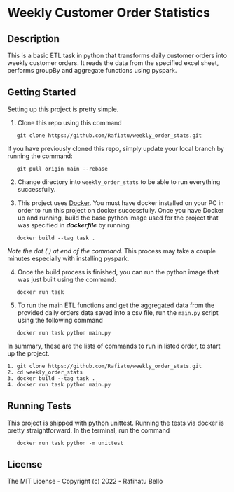 # Weekly Customer Order Statistics


## Description
This is a basic ETL task in python that transforms daily customer orders into weekly customer orders. 
It reads the data from the specified excel sheet, performs groupBy and aggregate functions using pyspark.


## Getting Started

Setting up this project is pretty simple.
1. Clone this repo using this command 
``` 
   git clone https://github.com/Rafiatu/weekly_order_stats.git
```
   If you have previously cloned this repo, simply update your local branch by running the command:
   ```
      git pull origin main --rebase
   ```

2. Change directory into `weekly_order_stats` to be able to run everything successfully.


3. This project uses [Docker](https://www.docker.com/). You must have docker installed on your PC in order to run this project on docker successfully. Once you have Docker up and running, 
build the base python image used for the project that was specified in ***dockerfile*** by running 
```
   docker build --tag task . 
``` 
*Note the dot (.) at end of the command*. This process may take a couple minutes especially with installing pyspark.
 

4. Once the build process is finished, you can run the python image that was just built using the command:
``` 
   docker run task
```


5. To run the main ETL functions and get the aggregated data from the provided daily orders data saved into a csv file, run the `main.py` script using the following command
``` 
   docker run task python main.py 
```

In summary, these are the lists of commands to run in listed order, to start up the project.
```
1. git clone https://github.com/Rafiatu/weekly_order_stats.git
2. cd weekly_order_stats
3. docker build --tag task .
4. docker run task python main.py
```

## Running Tests
This project is shipped with python unittest. Running the tests via docker is pretty straightforward.
In the terminal, run the command 
```
   docker run task python -m unittest 
```


## License

The MIT License - Copyright (c) 2022 - Rafihatu Bello
